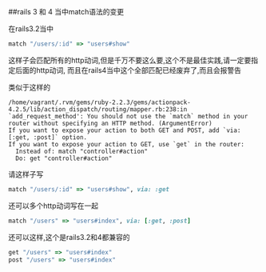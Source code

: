 ##rails 3 和 4 当中match语法的变更

在rails3.2当中
```ruby
match "/users/:id" => "users#show"
```
这样子会匹配所有的http动词,但是千万不要这么要,这个不是最佳实践,请一定要指定后面的http动词,
而且在rails4当中这个全部匹配已经废弃了,而且会报警告

类似于这样的
```
/home/vagrant/.rvm/gems/ruby-2.2.3/gems/actionpack-4.2.5/lib/action_dispatch/routing/mapper.rb:238:in `add_request_method': You should not use the `match` method in your router without specifying an HTTP method. (ArgumentError)
If you want to expose your action to both GET and POST, add `via: [:get, :post]` option.
If you want to expose your action to GET, use `get` in the router:
  Instead of: match "controller#action"
  Do: get "controller#action"
```

请这样子写
```ruby
match "/users/:id" => "users#show", via: :get
```
还可以多个http动词写在一起
```ruby
match "/users" => "users#index", via: [:get, :post]
```

还可以这样,这个是rails3.2和4都兼容的
```ruby
get "/users" => "users#index"
post "/users" => "users#index"
```
